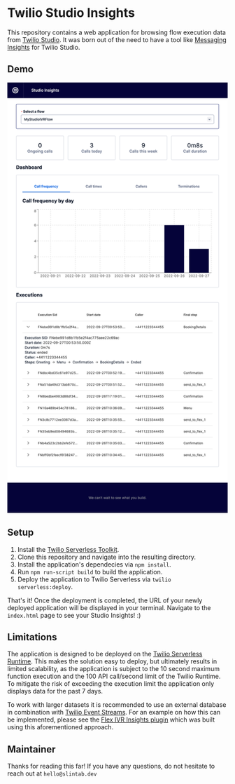 # Twilio Studio Insights

This repository contains a web application for browsing flow execution data from [Twilio Studio](https://www.twilio.com/studio). It was born out of the need to have a tool like [Messaging Insights](https://www.twilio.com/docs/messaging/guides/messaging-insights) for Twilio Studio.


## Demo

![Demo](demo.png?raw=true)


## Setup

1. Install the [Twilio Serverless Toolkit](https://www.twilio.com/docs/labs/serverless-toolkit).
2. Clone this repository and navigate into the resulting directory.
3. Install the application's dependecies via `npm install`.
4. Run `npm run-script build` to build the application.
5. Deploy the application to Twilio Serverless via `twilio serverless:deploy`.

That's it! Once the deployment is completed, the URL of your newly deployed application will be displayed in your terminal. Navigate to the `index.html` page to see your Studio Insights! :) 


## Limitations

The application is designed to be deployed on the [Twilio Serverless Runtime](https://www.twilio.com/docs/serverless/functions-assets). This makes the solution easy to deploy, but ultimately results in limited scalability, as the application is subject to the 10 second maximum function execution and the 100 API call/second limit of the Twilio Runtime. To mitigate the risk of exceeding the execution limit the application only displays data for the past 7 days.

To work with larger datasets it is recommended to use an external database in combination with [Twilio Event Streams](https://www.twilio.com/event-streams). For an example on how this can be implemented, please see the [Flex IVR Insights plugin](https://github.com/slintab/flex-ivr-insights) which was built using this aforementioned approach.


## Maintainer

Thanks for reading this far!
If you have any questions, do not hesitate to reach out at `hello@slintab.dev`